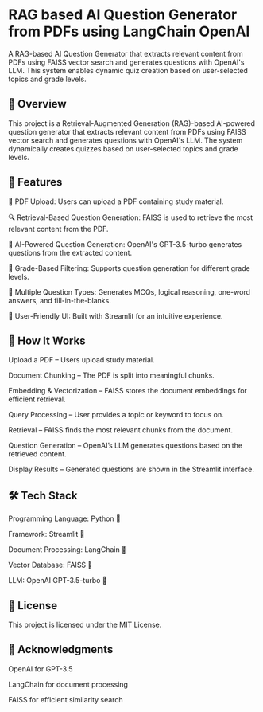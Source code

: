 # RAG based AI Question Generator from PDFs using LangChain OpenAI
A RAG-based AI Question Generator that extracts relevant content from PDFs using FAISS vector search and generates questions with OpenAI's LLM. This system enables dynamic quiz creation based on user-selected topics and grade levels.

🚀 Overview
-------------------------------------------------------------------------------------------------------------------------------------------------------------------
This project is a Retrieval-Augmented Generation (RAG)-based AI-powered question generator that extracts relevant content from PDFs using FAISS vector search and generates questions with OpenAI's LLM. The system dynamically creates quizzes based on user-selected topics and grade levels.

🎯 Features
-------------------------------------------------------------------------------------------------------------------------------------------------------------------
📂 PDF Upload: Users can upload a PDF containing study material.

🔍 Retrieval-Based Question Generation: FAISS is used to retrieve the most relevant content from the PDF.

🤖 AI-Powered Question Generation: OpenAI's GPT-3.5-turbo generates questions from the extracted content.

🏫 Grade-Based Filtering: Supports question generation for different grade levels.

🎯 Multiple Question Types: Generates MCQs, logical reasoning, one-word answers, and fill-in-the-blanks.

🎨 User-Friendly UI: Built with Streamlit for an intuitive experience.

📜 How It Works
-------------------------------------------------------------------------------------------------------------------------------------------------------------------
Upload a PDF – Users upload study material.

Document Chunking – The PDF is split into meaningful chunks.

Embedding & Vectorization – FAISS stores the document embeddings for efficient retrieval.

Query Processing – User provides a topic or keyword to focus on.

Retrieval – FAISS finds the most relevant chunks from the document.

Question Generation – OpenAI’s LLM generates questions based on the retrieved content.

Display Results – Generated questions are shown in the Streamlit interface.

🛠️ Tech Stack
-------------------------------------------------------------------------------------------------------------------------------------------------------------------
Programming Language: Python 🐍

Framework: Streamlit 🎨

Document Processing: LangChain 📄

Vector Database: FAISS 🧠

LLM: OpenAI GPT-3.5-turbo 🤖


📝 License
-------------------------------------------------------------------------------------------------------------------------------------------------------------------
This project is licensed under the MIT License.

🌟 Acknowledgments
-------------------------------------------------------------------------------------------------------------------------------------------------------------------
OpenAI for GPT-3.5

LangChain for document processing

FAISS for efficient similarity search
